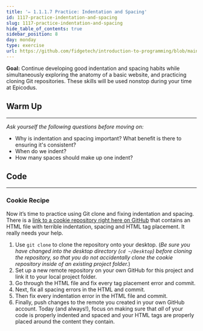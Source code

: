 ```yaml
---
title: '✏️ 1.1.1.7 Practice: Indentation and Spacing'
id: 1117-practice-indentation-and-spacing
slug: 1117-practice-indentation-and-spacing
hide_table_of_contents: true
sidebar_position: 8
day: monday
type: exercise
url: https://github.com/fidgetech/introduction-to-programming/blob/main/1i_classwork_practice_indentation_and_spacing.md
---
```


**Goal:** Continue developing good indentation and spacing habits while simultaneously exploring the anatomy of a basic website, and practicing cloning Git repositories. These skills will be used nonstop during your time at Epicodus.

## Warm Up

---

_Ask yourself the following questions before moving on:_

* Why is indentation and spacing important? What benefit is there to ensuring it's consistent?
* When do we indent?
* How many spaces should make up one indent?

## Code
---

### Cookie Recipe

Now it’s time to practice using Git clone and fixing indentation and spacing. There is a [link to a cookie repository right here on GitHub](https://github.com/epicodus-lessons/cookie-recipe) that contains an HTML file with terrible indentation, spacing and HTML tag placement.  It really needs your help.  

1.  Use `git clone` to clone the repository onto your desktop. (_Be sure you have changed into the desktop directory (`cd ~/Desktop`) before cloning the repository, so that you do not accidentally clone the cookie repository inside of an existing project folder._)
2.  Set up a new remote repository on your own GitHub for this project and link it to your local project folder.
3.  Go through the HTML file and fix every tag placement error and commit.
4.  Next, fix all spacing errors in the HTML and commit.
5. Then fix every indentation error in the HTML file and commit.
6.  Finally, push changes to the remote you created in your own GitHub account.
Today (and always!), focus on making sure that _all_ of your code is properly indented and spaced and your HTML tags are properly placed around the content they contain.
